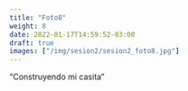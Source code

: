 ```yaml
---
title: "Foto8"
weight: 8
date: 2022-01-17T14:59:52-03:00
draft: true
images: ["/img/sesion2/sesion2_foto8.jpg"]
---
```


 “Construyendo mi casita”